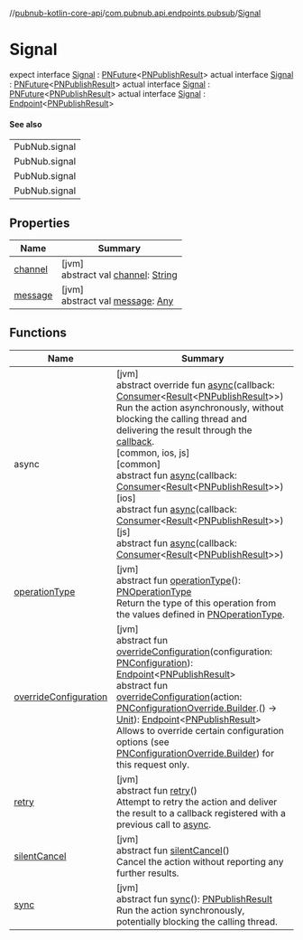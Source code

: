 //[pubnub-kotlin-core-api](../../../index.md)/[com.pubnub.api.endpoints.pubsub](../index.md)/[Signal](index.md)

# Signal

expect interface [Signal](index.md) : [PNFuture](../../com.pubnub.kmp/-p-n-future/index.md)&lt;[PNPublishResult](../../com.pubnub.api.models.consumer/-p-n-publish-result/index.md)&gt; actual interface [Signal](index.md) : [PNFuture](../../com.pubnub.kmp/-p-n-future/index.md)&lt;[PNPublishResult](../../com.pubnub.api.models.consumer/-p-n-publish-result/index.md)&gt; actual interface [Signal](index.md) : [PNFuture](../../com.pubnub.kmp/-p-n-future/index.md)&lt;[PNPublishResult](../../com.pubnub.api.models.consumer/-p-n-publish-result/index.md)&gt; actual interface [Signal](index.md) : [Endpoint](../../com.pubnub.api/-endpoint/index.md)&lt;[PNPublishResult](../../../../../pubnub-kotlin/pubnub-kotlin-core-api/pubnub-kotlin-core-api/com.pubnub.api.models.consumer/-p-n-publish-result/index.md)&gt; 

#### See also

| |
|---|
| PubNub.signal |
| PubNub.signal |
| PubNub.signal |
| PubNub.signal |

## Properties

| Name | Summary |
|---|---|
| [channel](channel.md) | [jvm]<br>abstract val [channel](channel.md): [String](https://kotlinlang.org/api/latest/jvm/stdlib/kotlin/-string/index.html) |
| [message](message.md) | [jvm]<br>abstract val [message](message.md): [Any](https://kotlinlang.org/api/latest/jvm/stdlib/kotlin/-any/index.html) |

## Functions

| Name | Summary |
|---|---|
| async | [jvm]<br>abstract override fun [async](index.md#-508879645%2FFunctions%2F1141030505)(callback: [Consumer](../../com.pubnub.api.v2.callbacks/-consumer/index.md)&lt;[Result](../../../../../pubnub-kotlin/pubnub-kotlin-core-api/pubnub-kotlin-core-api/com.pubnub.api.v2.callbacks/-result/index.md)&lt;[PNPublishResult](../../../../../pubnub-kotlin/pubnub-kotlin-core-api/pubnub-kotlin-core-api/com.pubnub.api.models.consumer/-p-n-publish-result/index.md)&gt;&gt;)<br>Run the action asynchronously, without blocking the calling thread and delivering the result through the [callback](index.md#-508879645%2FFunctions%2F1141030505).<br>[common, ios, js]<br>[common]<br>abstract fun [async](index.md#1105225327%2FFunctions%2F1196661149)(callback: [Consumer](../../com.pubnub.api.v2.callbacks/-consumer/index.md)&lt;[Result](../../com.pubnub.api.v2.callbacks/-result/index.md)&lt;[PNPublishResult](../../com.pubnub.api.models.consumer/-p-n-publish-result/index.md)&gt;&gt;)<br>[ios]<br>abstract fun [async](index.md#1105225327%2FFunctions%2F-1019510423)(callback: [Consumer](../../com.pubnub.api.v2.callbacks/-consumer/index.md)&lt;[Result](../../com.pubnub.api.v2.callbacks/-result/index.md)&lt;[PNPublishResult](../../com.pubnub.api.models.consumer/-p-n-publish-result/index.md)&gt;&gt;)<br>[js]<br>abstract fun [async](index.md#1105225327%2FFunctions%2F1336103183)(callback: [Consumer](../../com.pubnub.api.v2.callbacks/-consumer/index.md)&lt;[Result](../../com.pubnub.api.v2.callbacks/-result/index.md)&lt;[PNPublishResult](../../com.pubnub.api.models.consumer/-p-n-publish-result/index.md)&gt;&gt;) |
| [operationType](index.md#1414065386%2FFunctions%2F1141030505) | [jvm]<br>abstract fun [operationType](index.md#1414065386%2FFunctions%2F1141030505)(): [PNOperationType](../../../../../pubnub-kotlin/pubnub-kotlin-core-api/pubnub-kotlin-core-api/com.pubnub.api.enums/-p-n-operation-type/index.md)<br>Return the type of this operation from the values defined in [PNOperationType](../../../../../pubnub-kotlin/pubnub-kotlin-core-api/pubnub-kotlin-core-api/com.pubnub.api.enums/-p-n-operation-type/index.md). |
| [overrideConfiguration](../../com.pubnub.api/-endpoint/override-configuration.md) | [jvm]<br>abstract fun [overrideConfiguration](../../com.pubnub.api/-endpoint/override-configuration.md)(configuration: [PNConfiguration](../../com.pubnub.api.v2/-p-n-configuration/index.md)): [Endpoint](../../com.pubnub.api/-endpoint/index.md)&lt;[PNPublishResult](../../../../../pubnub-kotlin/pubnub-kotlin-core-api/pubnub-kotlin-core-api/com.pubnub.api.models.consumer/-p-n-publish-result/index.md)&gt;<br>abstract fun [overrideConfiguration](../../com.pubnub.api/-endpoint/override-configuration.md)(action: [PNConfigurationOverride.Builder](../../com.pubnub.api.v2/-p-n-configuration-override/-builder/index.md).() -&gt; [Unit](https://kotlinlang.org/api/latest/jvm/stdlib/kotlin/-unit/index.html)): [Endpoint](../../com.pubnub.api/-endpoint/index.md)&lt;[PNPublishResult](../../../../../pubnub-kotlin/pubnub-kotlin-core-api/pubnub-kotlin-core-api/com.pubnub.api.models.consumer/-p-n-publish-result/index.md)&gt;<br>Allows to override certain configuration options (see [PNConfigurationOverride.Builder](../../com.pubnub.api.v2/-p-n-configuration-override/-builder/index.md)) for this request only. |
| [retry](index.md#2020801116%2FFunctions%2F1141030505) | [jvm]<br>abstract fun [retry](index.md#2020801116%2FFunctions%2F1141030505)()<br>Attempt to retry the action and deliver the result to a callback registered with a previous call to [async](../../com.pubnub.api/-endpoint/index.md#149557464%2FFunctions%2F1141030505). |
| [silentCancel](index.md#-675955969%2FFunctions%2F1141030505) | [jvm]<br>abstract fun [silentCancel](index.md#-675955969%2FFunctions%2F1141030505)()<br>Cancel the action without reporting any further results. |
| [sync](index.md#40193115%2FFunctions%2F1141030505) | [jvm]<br>abstract fun [sync](index.md#40193115%2FFunctions%2F1141030505)(): [PNPublishResult](../../../../../pubnub-kotlin/pubnub-kotlin-core-api/pubnub-kotlin-core-api/com.pubnub.api.models.consumer/-p-n-publish-result/index.md)<br>Run the action synchronously, potentially blocking the calling thread. |
